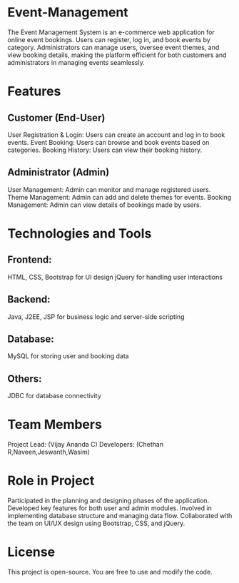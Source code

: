 # Event-Management
The Event Management System is an e-commerce web application for online event bookings. Users can register, log in, and book events by category. Administrators can manage users, oversee event themes, and view booking details, making the platform efficient for both customers and administrators in managing events seamlessly.
# Features
## Customer (End-User)
User Registration & Login: Users can create an account and log in to book events.
Event Booking: Users can browse and book events based on categories.
Booking History: Users can view their booking history.
## Administrator (Admin)
User Management: Admin can monitor and manage registered users.
Theme Management: Admin can add and delete themes for events.
Booking Management: Admin can view details of bookings made by users.
# Technologies and Tools
## Frontend:
HTML, CSS, Bootstrap for UI design 
jQuery for handling user interactions
## Backend:
Java, J2EE, JSP for business logic and server-side scripting
## Database:
MySQL for storing user and booking data
## Others:
JDBC for database connectivity
# Team Members
Project Lead: (Vijay Ananda C)
Developers: (Chethan R,Naveen,Jeswanth,Wasim)
# Role in Project
Participated in the planning and designing phases of the application.
Developed key features for both user and admin modules.
Involved in implementing database structure and managing data flow.
Collaborated with the team on UI/UX design using Bootstrap, CSS, and jQuery.
# License
This project is open-source. You are free to use and modify the code.
